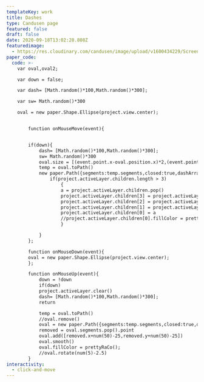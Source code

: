 ```yaml
---
templateKey: work
title: Dashes
type: Candusen page
featured: false
draft: false
date: 2020-09-18T13:02:28.808Z
featuredimage:
  - https://res.cloudinary.com/candusen/image/upload/v1600434229/Screen_Shot_2020-09-18_at_9.03.38_AM_thqo2v.png
paper_code:
  code: >-
    var oval,oval2;

    var down = false;

    var dash= [Math.random()*100,Math.random()*300];

    var sw= Math.random()*300

    oval = new paper.Shape.Ellipse(project.view.center);


    	function onMouseMove(event){


        if(down){
    		dash= [Math.random()*100,Math.random()*300];
    		sw= Math.random()*300
    		oval.size = [(event.point.x-oval.position.x)*2,(event.point.y-oval.position.y)*2]
    		temp = oval.toPath()
    		new paper.Path({segments:temp.segments,closed:true,dashArray: dash,strokeColor: prettyRaCo(),strokeWidth:sw})
    			if(project.activeLayer.children.length > 3)
    				{
    				a = project.activeLayer.children.pop()
    				project.activeLayer.children[3] = project.activeLayer.children[2]
    				project.activeLayer.children[2] = project.activeLayer.children[1]
    				project.activeLayer.children[1] = project.activeLayer.children[0]
    				project.activeLayer.children[0] = a
    				//project.activeLayer.children[0].fillColor = prettyRaCo();
    				}

    		}
    	};

    	function onMouseDown(event){
        oval = new paper.Shape.Ellipse(project.view.center);
    	};

    	function onMouseUp(event){
    		down = !down
    		if(down)
    		project.activeLayer.clear()
    		dash= [Math.random()*100,Math.random()*300];
    		return

    		temp = oval.toPath()
    		//oval.remove()
    		oval = new paper.Path({segments:temp.segments,closed:true,dashArray: [30,10],strokeColor: prettyRaCo(),strokeWidth:10})
    		removed = oval.segments.pop().point
    		oval.add([removed.x+num(50)-25,removed.y+num(50)-25])
    		oval.smooth()
    		oval.fillColor = prettyRaCo();
    		//oval.rotate(num(5)-2.5)
    	}
interactivity:
  - click-and-move
---
```

